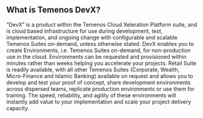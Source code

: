## What is Temenos **DevX**?

“DevX” is a product within the Temenos Cloud Xeleration Platform suite, and is cloud based infrastructure for use during development, test, implementation, and ongoing change with configurable and scalable Temenos Suites on-demand, unless otherwise stated. DevX enables you to create Environments, i.e. Temenos Suites on-demand, for non-production use in the cloud. Environments can be requested and provisioned within minutes rather than weeks helping you accelerate your projects. Retail Suite is readily available, with all other Temenos Suites (Corporate, Wealth, Micro-Finance and Islamic Banking) available on request and allows you to develop and test your proof of concept, share development environments across dispersed teams, replicate production environments or use them for training. The speed, reliability, and agility of these environments will instantly add value to your implementation and scale your project delivery capacity.
